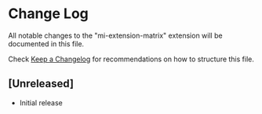# Change Log

All notable changes to the "mi-extension-matrix" extension will be documented in this file.

Check [Keep a Changelog](http://keepachangelog.com/) for recommendations on how to structure this file.

## [Unreleased]

- Initial release
